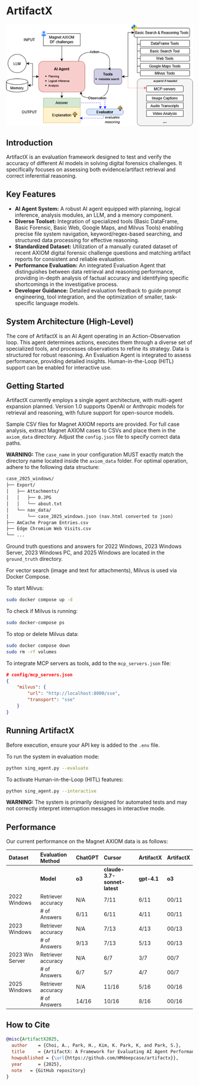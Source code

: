 # ArtifactX

![ArtifactX Logo](images/artifactX.png)

## Introduction
ArtifactX is an evaluation framework designed to test and verify the accuracy of different AI models in solving digital forensics challenges. It specifically focuses on assessing both evidence/artifact retrieval and correct inferential reasoning.

## Key Features
* **AI Agent System:** A robust AI agent equipped with planning, logical inference, analysis modules, an LLM, and a memory component.
* **Diverse Toolset:** Integration of specialized tools (Basic DataFrame, Basic Forensic, Basic Web, Google Maps, and Milvus Tools) enabling precise file system navigation, keyword/regex-based searching, and structured data processing for effective reasoning.
* **Standardized Dataset:** Utilization of a manually curated dataset of recent AXIOM digital forensic challenge questions and matching artifact reports for consistent and reliable evaluation.
* **Performance Evaluation:** An integrated Evaluation Agent that distinguishes between data retrieval and reasoning performance, providing in-depth analysis of factual accuracy and identifying specific shortcomings in the investigative process.
* **Developer Guidance:** Detailed evaluation feedback to guide prompt engineering, tool integration, and the optimization of smaller, task-specific language models.

## System Architecture (High-Level)
The core of ArtifactX is an AI Agent operating in an Action-Observation loop. This agent determines actions, executes them through a diverse set of specialized tools, and processes observations to refine its strategy. Data is structured for robust reasoning. An Evaluation Agent is integrated to assess performance, providing detailed insights. Human-in-the-Loop (HITL) support can be enabled for interactive use.

## Getting Started
ArtifactX currently employs a single agent architecture, with multi-agent expansion planned. Version 1.0 supports OpenAI or Anthropic models for retrieval and reasoning, with future support for open-source models.

Sample CSV files for Magnet AXIOM reports are provided. For full case analysis, extract Magnet AXIOM cases to CSVs and place them in the `axiom_data` directory. Adjust the `config.json` file to specify correct data paths. 

**WARNING:** The `case_name` in your configuration MUST exactly match the directory name located inside the `axiom_data` folder. For optimal operation, adhere to the following data structure:

```markdown
case_2025_windows/
├── Export/
│   ├── Attachments/
│   │   ├── 0.JPG
│   │   └── about.txt
│   └── nav_data/
│       └── case_2025_windows.json (nav.html converted to json)
├── AmCache Program Entries.csv
├── Edge Chromium Web Visits.csv
└── ...
```

Ground truth questions and answers for 2022 Windows, 2023 Windows Server, 2023 Windows PC, and 2025 Windows are located in the `ground_truth` directory.

For vector search (image and text for attachments), Milvus is used via Docker Compose.

To start Milvus:
```bash
sudo docker compose up -d
```
To check if Milvus is running:
```bash
sudo docker-compose ps
```
To stop or delete Milvus data:
```bash
sudo docker compose down
sudo rm -rf volumes
```

To integrate MCP servers as tools, add to the `mcp_servers.json` file:
```json
# config/mcp_servers.json
{
    "milvus": {
        "url": "http://localhost:8000/sse",
        "transport": "sse"
    }
}
```

## Running ArtifactX
Before execution, ensure your API key is added to the `.env` file. 

To run the system in evaluation mode:
```bash
python sing_agent.py --evaluate
```

To activate Human-in-the-Loop (HITL) features:
```bash
python sing_agent.py --interactive
```
**WARNING:** The system is primarily designed for automated tests and may not correctly interpret interruption messages in interactive mode.

## Performance
Our current performance on the Magnet AXIOM data is as follows:


| Dataset        | Evaluation Method          | ChatGPT | Cursor                   | ArtifactX |  ArtifactX |           
| :------------- | :------------------------- | :------ | :----------------------- | :-------- |:-------- |
|                | **Model**                  | **o3**  | **claude-3.7-sonnet-latest** | **gpt-4.1** | **o3** |
| 2022 Windows   | Retriever accuracy         | N/A     | 7/11                     | 6/11      | 00/11      | 
|                | # of Answers               | 6/11    | 6/11                     | 4/11      | 00/11      | 
| 2023 Windows   | Retriever accuracy         | N/A     | 7/13                     | 4/13       | 00/13      | 
|                | # of Answers               | 9/13    | 7/13                     | 5/13       | 00/13      | 
| 2023 Win Server| Retriever accuracy         | N/A     | 6/7                      | 3/7       | 00/7      | 
|                | # of Answers               | 6/7     | 5/7                      | 4/7       | 00/7      | 
| 2025 Windows   | Retriever accuracy         | N/A     | 11/16                    | 5/16      | 00/16      | 
|                | # of Answers               | 14/16   | 10/16                    | 8/16      | 00/16      | 

## How to Cite

```bibtex
@misc{ArtifactX2025,
  author    = {Choi, A., Park, H., Kim, K. Park, K, and Park, S.},
  title     = {ArtifactX: A Framework for Evaluating AI Agent Performance in Digital Forensics},
  howpublished = {\url{https://github.com/HMdeepcase/artifactx}},
  year      = {2025},
  note   = {GitHub repository}
}
```


